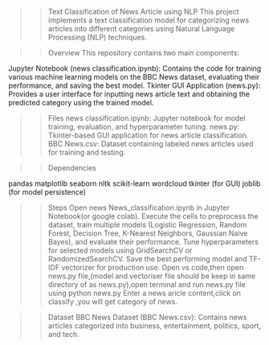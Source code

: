 >>Text Classification of News Article using NLP
  This project implements a text classification model for categorizing news articles into different categories using 
  Natural   Language Processing (NLP) techniques.

>>Overview
  This repository contains two main components:

  Jupyter Notebook (news classification.ipynb): Contains the code for training various machine learning models on the 
  BBC News dataset, evaluating their performance, and saving the best model.
  Tkinter GUI Application (news.py): Provides a user interface for inputting news article text and obtaining the 
  predicted category using the trained model.
  
>>Files
  news classification.ipynb: Jupyter notebook for model training, evaluation, and hyperparameter tuning.
  news.py: Tkinter-based GUI application for news article classification.
  BBC News.csv: Dataset containing labeled news articles used for training and testing.

>>Dependencies

  pandas
  matplotlib
  seaborn
  nltk
  scikit-learn
  wordcloud
  tkinter (for GUI)
  joblib (for model persistence)

>>Steps
  Open news News_classification.ipynb in Jupyter Notebook(or google colab).
  Execute the cells to preprocess the dataset, train multiple models (Logistic Regression, Random Forest, Decision Tree,   K-Nearest Neighbors, Gaussian Naive Bayes), and evaluate their performance.
  Tune hyperparameters for selected models using GridSearchCV or RandomizedSearchCV.
  Save the best performing model and TF-IDF vectorizer for production use.
  Open vs code,then open news.py file,(model and vectoriser file should be keep in same directory of as news.py),open 
  terminal and run news.py file using python news.py
  Enter a news aricle content,click on classify ,you will get category of news.


>>Dataset
  BBC News Dataset (BBC News.csv): Contains news articles categorized into business, entertainment, politics, sport, and   tech.
